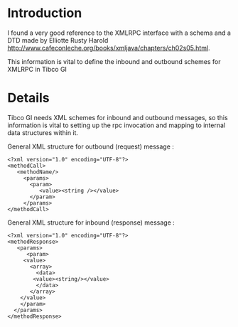 # Introduction #
I found a very good reference to the XMLRPC interface with a schema and a DTD made by Elliotte Rusty Harold http://www.cafeconleche.org/books/xmljava/chapters/ch02s05.html.

This information is vital to define the inbound and outbound schemes for XMLRPC in Tibco GI
# Details #
Tibco GI needs XML schemes for inbound and outbound messages, so this information is vital to setting up the rpc invocation and mapping to internal data structures within it.

General XML structure for outbound (request) message :
```
<?xml version="1.0" encoding="UTF-8"?>
<methodCall>
   <methodName/>
     <params>
       <param>
          <value><string /></value>
       </param>
     </params>
</methodCall>
```

General XML structure for inbound (response) message :

```
<?xml version="1.0" encoding="UTF-8"?>
<methodResponse>
   <params>
      <param>
	 <value>
   	   <array>
	     <data>
		<value><string/></value>
	     </data>
	   </array>
	</value>
    </param>
  </params>
</methodResponse>
```